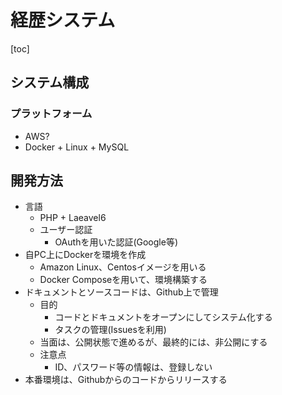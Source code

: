 # 経歴システム
[toc]
## システム構成
### プラットフォーム
* AWS?
* Docker + Linux + MySQL

## 開発方法
* 言語
  * PHP + Laeavel6
  * ユーザー認証
    * OAuthを用いた認証(Google等)
* 自PC上にDockerを環境を作成
  * Amazon Linux、Centosイメージを用いる
  * Docker Composeを用いて、環境構築する
* ドキュメントとソースコードは、Github上で管理
  * 目的
    * コードとドキュメントをオープンにしてシステム化する
    * タスクの管理(Issuesを利用)
  * 当面は、公開状態で進めるが、最終的には、非公開にする
  * 注意点
    * ID、パスワード等の情報は、登録しない
* 本番環境は、Githubからのコードからリリースする
